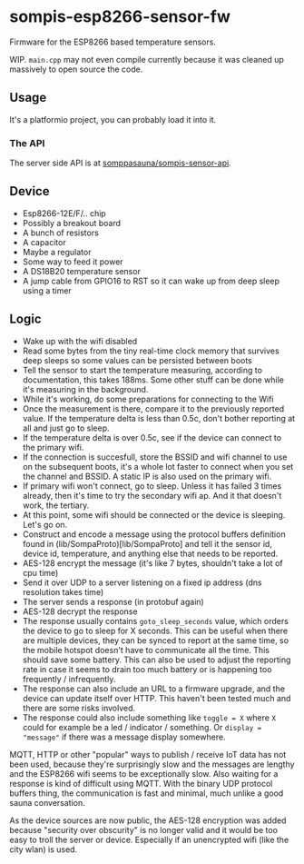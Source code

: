 # sompis-esp8266-sensor-fw

Firmware for the ESP8266 based temperature sensors.

WIP. `main.cpp` may not even compile currently because it was cleaned up massively to open source the code.

## Usage

It's a platformio project, you can probably load it into it.

### The API

The server side API is at [somppasauna/sompis-sensor-api](https://github.com/sompasauna/sompis-sensor-api).

## Device

- Esp8266-12E/F/.. chip
- Possibly a breakout board
- A bunch of resistors
- A capacitor
- Maybe a regulator
- Some way to feed it power
- A DS18B20 temperature sensor
- A jump cable from GPIO16 to RST so it can wake up from deep sleep using a timer

## Logic

- Wake up with the wifi disabled
- Read some bytes from the tiny real-time clock memory that survives deep sleeps so some values can be persisted between boots
- Tell the sensor to start the temperature measuring, according to documentation, this takes 188ms. Some other stuff can be done while it's measuring in the background.
- While it's working, do some preparations for connecting to the Wifi
- Once the measurement is there, compare it to the previously reported value. If the temperature delta is less than 0.5c, don't bother reporting at all and just go to sleep.
- If the temperature delta is over 0.5c, see if the device can connect to the primary wifi.
- If the connection is succesfull, store the BSSID and wifi channel to use on the subsequent boots, it's a whole lot faster to connect when you set the channel and BSSID. A static IP is also used on the primary wifi.
- If primary wifi won't connect, go to sleep. Unless it has failed 3 times already, then it's time to try the secondary wifi ap. And it that doesn't work, the tertiary.
- At this point, some wifi should be connected or the device is sleeping. Let's go on.
- Construct and encode a message using the protocol buffers definition found in (lib/SompaProto)[lib/SompaProto] and tell it the sensor id, device id, temperature, and anything else that needs to be reported.
- AES-128 encrypt the message (it's like 7 bytes, shouldn't take a lot of cpu time)
- Send it over UDP to a server listening on a fixed ip address (dns resolution takes time)
- The server sends a response (in protobuf again)
- AES-128 decrypt the response
- The response usually contains `goto_sleep_seconds` value, which orders the device to go to sleep for X seconds. This can be useful when there are multiple devices, they can be synced to report at the same time, so the mobile hotspot doesn't have to communicate all the time. This should save some battery. This can also be used to adjust the reporting rate in case it seems to drain too much battery or is happening too frequently / infrequently.
- The response can also include an URL to a firmware upgrade, and the device can update itself over HTTP. This haven't been tested much and there are some risks involved.
- The response could also include something like `toggle = X` where `X` could for example be a led / indicator / something. Or `display = "message"` if there was a message display somewhere.

MQTT, HTTP or other "popular" ways to publish / receive IoT data has not been used, because they're surprisingly slow and the messages are lengthy and the ESP8266 wifi seems to be exceptionally slow. Also waiting for a response is kind of difficult using MQTT. With the binary UDP protocol buffers thing, the communication is fast and minimal, much unlike a good sauna conversation.

As the device sources are now public, the AES-128 encryption was added because "security over obscurity" is no longer valid and it would be too easy to troll the server or device. Especially if an unencrypted wifi (like the city wlan) is used.

